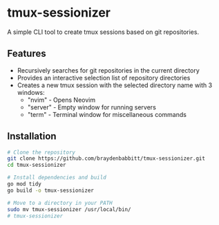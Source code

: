 # tmux-sessionizer

A simple CLI tool to create tmux sessions based on git repositories.

## Features

- Recursively searches for git repositories in the current directory
- Provides an interactive selection list of repository directories
- Creates a new tmux session with the selected directory name with 3 windows:
  - "nvim" - Opens Neovim
  - "server" - Empty window for running servers
  - "term" - Terminal window for miscellaneous commands

## Installation

```bash
# Clone the repository
git clone https://github.com/braydenbabbitt/tmux-sessionizer.git
cd tmux-sessionizer

# Install dependencies and build
go mod tidy
go build -o tmux-sessionizer

# Move to a directory in your PATH
sudo mv tmux-sessionizer /usr/local/bin/
# tmux-sessionizer

```
